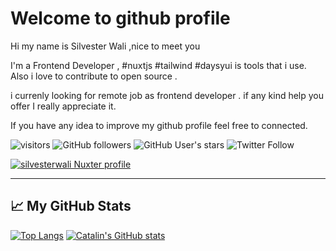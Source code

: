 # Welcome to github profile

Hi my name is Silvester Wali ,nice to meet you 

I'm a Frontend Developer , #nuxtjs #tailwind #daysyui is tools that i use. Also i love to contribute to open source .

i currenly looking for remote job as frontend developer . if any kind help you offer I really appreciate it.

If you have any idea to improve my github profile feel free to connected.

![visitors](https://visitor-badge.glitch.me/badge?page_id=page.id) 
![GitHub followers](https://img.shields.io/github/followers/silvesterwali?style=social)
![GitHub User's stars](https://img.shields.io/github/stars/silvesterwali?style=social)
![Twitter Follow](https://img.shields.io/twitter/follow/silvesterwali?style=social)

[![silvesterwali Nuxter profile](https://nuxters.nuxt.com/card/silvesterwali/og.png)](https://nuxters.nuxt.com/silvesterwali)

---

## &#x1f4c8; My GitHub Stats


[![Top Langs](https://github-readme-stats.vercel.app/api/top-langs/?username=silvesterwali&hide=java,html,css&theme=radical)](https://github.com/anuraghazra/github-readme-stats)
[![Catalin's GitHub stats](https://github-readme-stats.vercel.app/api?username=silvesterwali&theme=radical)](https://github.com/anuraghazra/github-readme-stats)
